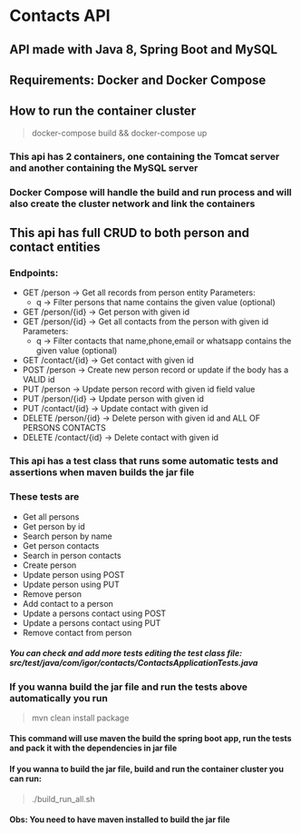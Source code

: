 # Contacts API

## API made with Java 8, Spring Boot and MySQL

##  Requirements: Docker and Docker Compose

## How to run the container cluster

> docker-compose build && docker-compose up
### This api  has 2 containers, one containing the Tomcat server and another containing the MySQL server
### Docker Compose will handle the build and run process and will also create the cluster network and link the containers
## This api has full CRUD to both person and contact entities

### Endpoints:
- GET /person -> Get all records from person entity
	Parameters:
	- q -> Filter persons that name contains the given value (optional)
- GET /person/{id} -> Get person with given id
- GET /person/{id} -> Get all contacts from the person with given id
	Parameters:
	- q -> Filter contacts that name,phone,email or whatsapp contains the given value (optional)
- GET /contact/{id} -> Get contact with given id
- POST /person -> Create new person record or update if the body has a VALID id
- PUT /person -> Update person record with given id field value
- PUT /person/{id} -> Update person with given id
- PUT /contact/{id} -> Update contact with given id
- DELETE /person/{id} -> Delete person with given id and ALL OF PERSONS CONTACTS
- DELETE /contact/{id} -> Delete contact with given id


### This api has a test class that runs some automatic tests and assertions when maven builds the jar file
### These tests are
- Get all persons
- Get person by id
- Search person by name
- Get person contacts
- Search in person contacts
- Create person
- Update person using POST
- Update person using PUT
- Remove person
- Add contact to a person
- Update a persons contact using POST
- Update a persons contact using PUT
- Remove contact from person
##### You can check and add more tests editing the test class file: src/test/java/com/igor/contacts/ContactsApplicationTests.java

### If you wanna build the jar file and run the tests above automatically you run
> mvn clean install package
#### This command will use maven the build the spring boot app, run the tests and pack it with the dependencies in jar file
#### If you wanna to build the jar file, build and run the container cluster you can run:
> ./build_run_all.sh

#### Obs: You need to have maven installed to build the jar file
